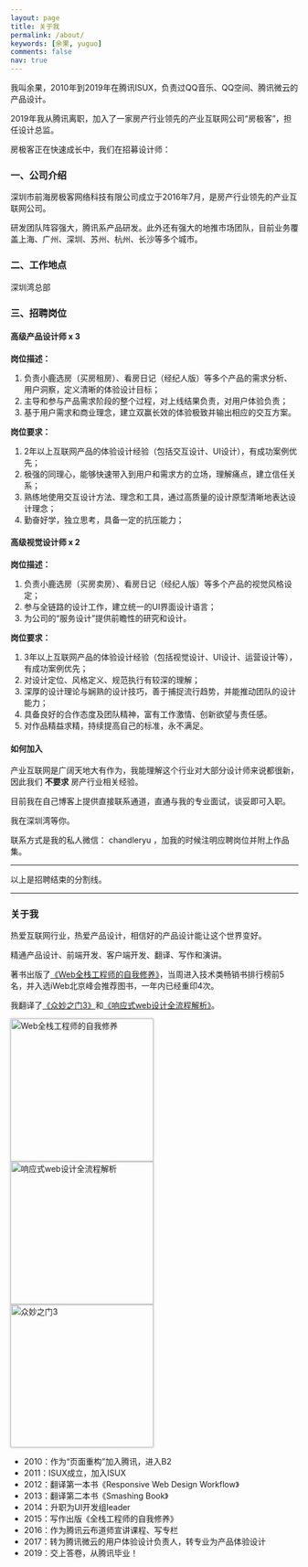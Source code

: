 ```yaml
---
layout: page
title: 关于我
permalink: /about/
keywords: [余果, yuguo]
comments: false
nav: true
---
```


<style>
.about-books {display: inline-block; margin-right:20px; }
.about-books img {height: 250px; box-shadow: 0 0px 4px #bbb}
</style>


我叫余果，2010年到2019年在腾讯ISUX，负责过QQ音乐、QQ空间、腾讯微云的产品设计。

2019年我从腾讯离职，加入了一家房产行业领先的产业互联网公司“房极客”，担任设计总监。

房极客正在快速成长中，我们在招募设计师：

### 一、公司介绍

深圳市前海房极客网络科技有限公司成立于2016年7月，是房产行业领先的产业互联网公司。

研发团队阵容强大，腾讯系产品研发。此外还有强大的地推市场团队，目前业务覆盖上海、广州、深圳、苏州、杭州、长沙等多个城市。

### 二、工作地点

深圳湾总部

### 三、招聘岗位

#### 高级产品设计师 x 3

**岗位描述：**

1. 负责小鹿选房（买房租房）、看房日记（经纪人版）等多个产品的需求分析、用户洞察，定义清晰的体验设计目标；
2. 主导和参与产品需求阶段的整个过程，对上线结果负责，对用户体验负责；
3. 基于用户需求和商业理念，建立双赢长效的体验极致并输出相应的交互方案。

**岗位要求：**

1. 2年以上互联网产品的体验设计经验（包括交互设计、UI设计），有成功案例优先；
2. 极强的同理心，能够快速带入到用户和需求方的立场，理解痛点，建立信任关系；
3. 熟练地使用交互设计方法、理念和工具，通过高质量的设计原型清晰地表达设计理念；
4. 勤奋好学，独立思考，具备一定的抗压能力；

#### 高级视觉设计师 x 2

**岗位描述：**

1. 负责小鹿选房（买房卖房）、看房日记（经纪人版）等多个产品的视觉风格设定；
2. 参与全链路的设计工作，建立统一的UI界面设计语言；
3. 为公司的“服务设计”提供前瞻性的研究和设计。

**岗位要求：**

1. 3年以上互联网产品的体验设计经验（包括视觉设计、UI设计、运营设计等），有成功案例优先；
2. 对设计定位、风格定义、规范执行有较深的理解；
3. 深厚的设计理论与娴熟的设计技巧，善于捕捉流行趋势，并能推动团队的设计能力；
4. 具备良好的合作态度及团队精神，富有工作激情、创新欲望与责任感。
5. 对作品精益求精，持续提高自己的标准，永不满足。

#### 如何加入

产业互联网是广阔天地大有作为，我能理解这个行业对大部分设计师来说都很新，因此我们 **不要求** 房产行业相关经验。

目前我在自己博客上提供直接联系通道，直通与我的专业面试，谈妥即可入职。

我在深圳湾等你。

联系方式是我的私人微信： chandleryu ，加我的时候注明应聘岗位并附上作品集。

----

以上是招聘结束的分割线。

----

### 关于我

热爱互联网行业，热爱产品设计，相信好的产品设计能让这个世界变好。

精通产品设计、前端开发、客户端开发、翻译、写作和演讲。

著书出版了[《Web全栈工程师的自我修养》](http://search.jd.com/Search?keyword=web%E5%85%A8%E6%A0%88%E5%B7%A5%E7%A8%8B%E5%B8%88%E7%9A%84%E8%87%AA%E6%88%91%E4%BF%AE%E5%85%BB&enc=utf-8)，当周进入技术类畅销书排行榜前5名，并入选iWeb北京峰会推荐图书，一年内已经重印4次。

我翻译了[《众妙之门3》](/weblog/isux-and-smashing-book/)和[《响应式web设计全流程解析》](/weblog/designers-should-learn-code/)。

<a href="http://search.jd.com/Search?keyword=web%E5%85%A8%E6%A0%88%E5%B7%A5%E7%A8%8B%E5%B8%88%E7%9A%84%E8%87%AA%E6%88%91%E4%BF%AE%E5%85%BB&enc=utf-8" title="Web全栈工程师的自我修养" class="about-books">
	<img src="https://yuguous-10027517.cos.ap-shanghai.myqcloud.com/common/full-stack-engineer-thumb.jpg" alt="Web全栈工程师的自我修养">
</a>
<a href="/weblog/designers-should-learn-code/" title="响应式web设计全流程解析" class="about-books">
	<img src="https://yuguous-10027517.cos.ap-shanghai.myqcloud.com/common/responsive.jpg" alt="响应式web设计全流程解析">
</a>
<a href="/weblog/isux-and-smashing-book/" title="众妙之门3" class="about-books">
	<img src="https://yuguous-10027517.cos.ap-shanghai.myqcloud.com/common/smashing-book.png" alt="众妙之门3">
</a>

- 2010：作为“页面重构”加入腾讯，进入B2
- 2011：ISUX成立，加入ISUX
- 2012：翻译第一本书《Responsive Web Design Workflow》
- 2013：翻译第二本书《Smashing Book》
- 2014：升职为UI开发组leader
- 2015：写作出版《全栈工程师的自我修养》
- 2016：作为腾讯云布道师宣讲课程、写专栏
- 2017：转为腾讯微云的用户体验设计负责人，转专业为产品体验设计
- 2019：交上答卷，从腾讯毕业！
